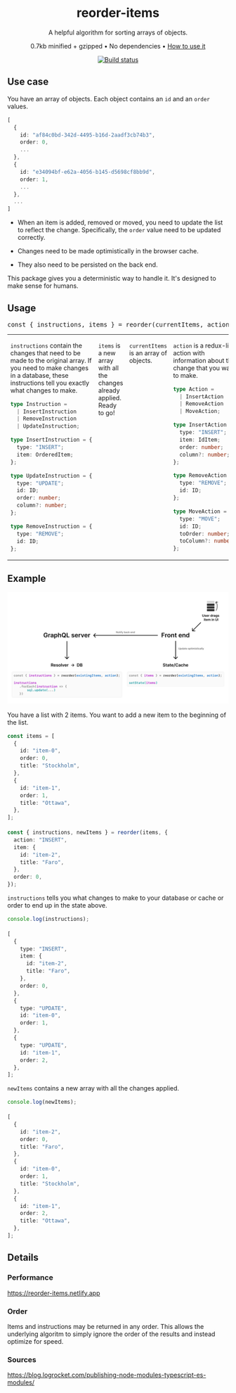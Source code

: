 <h1 align="center">reorder-items</h1>

<p align="center">A helpful algorithm for sorting arrays of objects.</p>

<p align="center">0.7kb minified + gzipped &bull; No dependencies &bull; <a href="#usage">How to use it</a></p>

<div align="center">
    <a href="https://www.travis-ci.com/martenbjork/reorder-items">
        <img src="https://www.travis-ci.com/martenbjork/reorder-items.svg?branch=main" alt="Build status">
    </a>
</div>

## Use case

You have an array of objects. Each object contains an `id` and an `order` values.

```ts
[
  {
    id: "af84c0bd-342d-4495-b16d-2aadf3cb74b3",
    order: 0,
    ...
  },
  {
    id: "e34094bf-e62a-4056-b145-d5698cf8bb9d",
    order: 1,
    ...
  },
  ...
]
```

- When an item is added, removed or moved, you need to update the list to reflect the change. Specifically, the `order` value need to be updated correctly.

- Changes need to be made optimistically in the browser cache.

- They also need to be persisted on the back end.

This package gives you a deterministic way to handle it. It's designed to make sense for humans.

## Usage

<pre align="center">
const { instructions, items } = reorder(currentItems, action);
</pre>

 <table>
 <tbody>
    <tr>
        <td width="25%" valign="top">
            <p><code>instructions</code> contain the changes that need to be made to the original array. If you need to make changes in a database, these instructions tell you exactly what changes to make.</p>


```ts
type Instruction = 
  | InsertInstruction 
  | RemoveInstruction
  | UpdateInstruction; 
```

```ts
type InsertInstruction = {
  type: "INSERT";
  item: OrderedItem;
};
```

```ts
type UpdateInstruction = {
  type: "UPDATE";
  id: ID;
  order: number;
  column?: number;
};
```

```ts
type RemoveInstruction = {
  type: "REMOVE";
  id: ID;
};
```

</td>
<td width="25%" valign="top">
<p><code>items</code> is a new array with all the changes already applied. Ready to go!</p>
</td>
<td width="25%" valign="top">
<p><code>currentItems</code> is an array of objects.</p>
</td>
<td width="25%" valign="top">
  <p><code>action</code> is a redux-like action with information about the change that you want to make.</p>

```ts
type Action = 
  | InsertAction 
  | RemoveAction 
  | MoveAction;
```

```ts
type InsertAction = {
  type: "INSERT";
  item: IdItem;
  order: number;
  column?: number;
};
```

```ts
type RemoveAction = {
  type: "REMOVE";
  id: ID;
};
```

```ts
type MoveAction = {
  type: "MOVE";
  id: ID;
  toOrder: number;
  toColumn?: number;
};
```

  </td>
</tr>

  </tbody>
</table>

## Example

![Schematic showing how data flows from the UI to the front end and then the back end](./schematic.png)

You have a list with 2 items. You want to add a new item to the beginning of the list.

```ts
const items = [
  {
    id: "item-0",
    order: 0,
    title: "Stockholm",
  },
  {
    id: "item-1",
    order: 1,
    title: "Ottawa",
  },
];

const { instructions, newItems } = reorder(items, {
  action: "INSERT",
  item: {
    id: "item-2",
    title: "Faro",
  },
  order: 0,
});
```

`instructions` tells you what changes to make to your database or cache or order to end up in the state above.

```ts
console.log(instructions);

[
  {
    type: "INSERT",
    item: {
      id: "item-2",
      title: "Faro",
    },
    order: 0,
  },
  {
    type: "UPDATE",
    id: "item-0",
    order: 1,
  },
  {
    type: "UPDATE",
    id: "item-1",
    order: 2,
  },
];
```

`newItems` contains a new array with all the changes applied.

```ts
console.log(newItems);

[
  {
    id: "item-2",
    order: 0,
    title: "Faro",
  },
  {
    id: "item-0",
    order: 1,
    title: "Stockholm",
  },
  {
    id: "item-1",
    order: 2,
    title: "Ottawa",
  },
];
```

## Details

### Performance

https://reorder-items.netlify.app

### Order

Items and instructions may be returned in any order. This allows the underlying algoritm to simply ignore the order of the results and instead optimize for speed.

### Sources

https://blog.logrocket.com/publishing-node-modules-typescript-es-modules/
